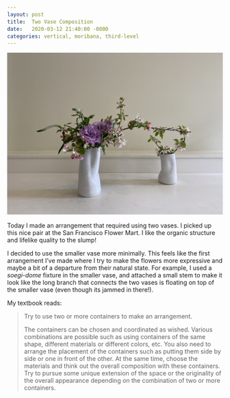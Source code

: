 ```yaml
---
layout: post
title:  Two Vase Composition
date:   2020-03-12 21:40:00 -0800
categories: vertical, moribana, third-level
---
```

![An ikebana arrangement made up of two vases](/assets/2020-03-12/two-vases.jpeg)

Today I made an arrangement that required using two vases. I picked up this nice pair at the San Francisco Flower Mart. I like the organic structure and lifelike quality to the slump!

I decided to use the smaller vase more minimally. This feels like the first arrangement I’ve made where I try to make the flowers more expressive and maybe a bit of a departure from their natural state. For example, I used a *soegi-dome* fixture in the smaller vase, and attached a small stem to make it look like the long branch that connects the two vases is floating on top of the smaller vase (even though its jammed in there!).

My textbook reads:

> Try to use two or more containers to make an arrangement. 
> 
> The containers can be chosen and coordinated as wished. Various combinations are possible such as using containers of the same shape, different materials or different colors, etc. You also need to arrange the placement of the containers such as putting them side by side or one in front of the other. At the same time, choose the materials and think out the overall composition with these containers. Try to pursue some unique extension of the space or the originality of the overall appearance depending on the combination of two or more containers.